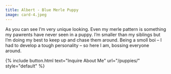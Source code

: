 ```yaml
---
title: Albert - Blue Merle Puppy
image: card-4.jpeg
---
```


As you can see I’m very unique looking. Even my merle pattern is something my pawrents have never seen in a puppy. 
I’m smaller than my siblings but I’m doing my best to keep up and chase them around. Being a smoll boi – I had to develop a tough personality – so here I am, bossing everyone around. 


{% include button.html text="Inquire About Me" url="/puppies/" style="default" %}
